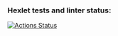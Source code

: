 ### Hexlet tests and linter status:
[![Actions Status](https://github.com/igrkmn/python-project-lvl1/workflows/hexlet-check/badge.svg)](https://github.com/igrkmn/python-project-lvl1/actions)
